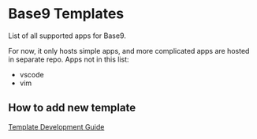 # Base9 Templates

List of all supported apps for Base9.

For now, it only hosts simple apps, and more complicated apps are hosted in
separate repo. Apps not in this list:

- vscode
- vim

## How to add new template

[Template Development Guide](./TEMPLATE_GUIDE.md)
